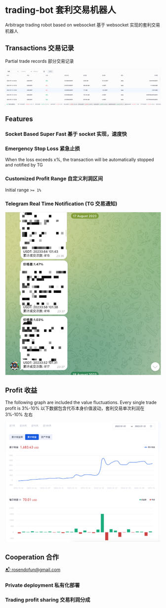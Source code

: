 # trading-bot 套利交易机器人

Arbitrage trading robot based on websocket
基于 websocket 实现的套利交易机器人

## Transactions 交易记录

Partial trade records 部分交易记录

![alt text](asserts/image.png)

## Features

### Socket Based Super Fast 基于 socket 实现，速度快

### Emergency Stop Loss 紧急止损

When the loss exceeds x%, the transaction will be automatically stopped and notified by TG

### Customized Profit Range 自定义利润区间

Initial range `>= 1%`

### Telegram Real Time Notification (TG 交易通知)

![alt text](asserts/tg-notice.png)

## Profit 收益

The following graph are included the value fluctuations. Every single trade profit is 3%-10%
以下数据包含代币本身价值波动，套利交易单次利润在 3%-10% 左右

![alt text](asserts/profit.png)

## Cooperation 合作

[📬 rosendofun@gmail.com](rosendofun@gmail.com)

### Private deployment 私有化部署

### Trading profit sharing 交易利润分成
